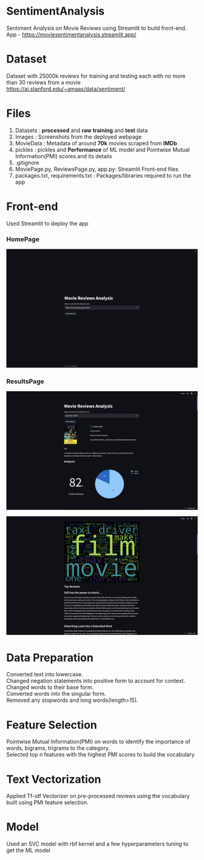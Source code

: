 # SentimentAnalysis
Sentiment Analysis on Movie Reviews using Streamlit to build front-end.  
App - https://moviesentimentanalysis.streamlit.app/

# Dataset
Dataset with 25000k reviews for training and testing each with no more than 30 reviews from a movie
https://ai.stanford.edu/~amaas/data/sentiment/  

# Files
1. Datasets : **processed** and **raw** **training** and **test** data  
2. Images : Screenshots from the deployed webpage  
3. MovieData : Metadata of around **70k** movies scraped from **IMDb**  
4. pickles : pickles and **Performance** of ML model and Pointwise Mutual Information(PMI) scores and its details  
5. .gitignore  
6. MoviePage.py, ReviewsPage.py, app.py: Streamlit Front-end files  
7. packages.txt, requirements.txt : Packages/libraries required to run the app  

# Front-end
Used Streamlit to deploy the app

<h3>HomePage</h3>

![](Images/homepage.png)

<h3>ResultsPage</h3>

![](Images/showresults1.png)

![](Images/showresults2.png)


# Data Preparation
Converted text into lowercase.  
Changed negation statements into positive form to account for context.  
Changed words to their base form.  
Converted words into the singular form.  
Removed any stopwords and long words(length>15).  

# Feature Selection
Pointwise Mutual Information(PMI) on words to identify the importance of words, bigrams, trigrams to the category.  
Selected top n features with the highest PMI scores to build the vocabulary

# Text Vectorization
Applied Tf-idf Vectorizer on pre-processed reviews using the vocabulary built using PMI feature selection.  

# Model
Used an SVC model with rbf kernel and a few hyperparameters tuning to get the ML model







